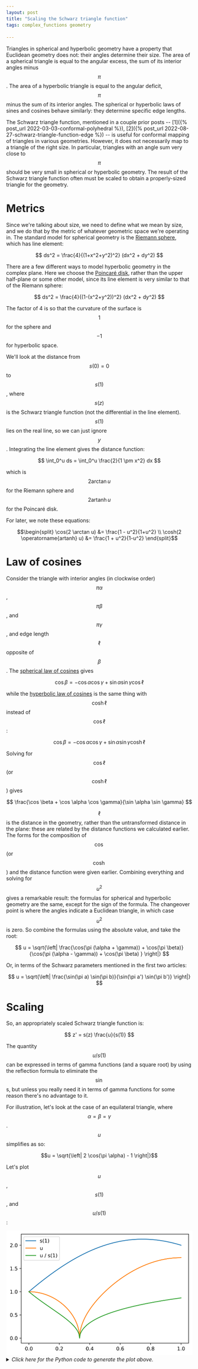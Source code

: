 ```yaml
---
layout: post
title: "Scaling the Schwarz triangle function"
tags: complex_functions geometry

---
```

Triangles in spherical and hyperbolic geometry have a property that Euclidean geometry does not: their angles determine their size. The area of a spherical triangle is equal to the angular excess, the sum of its interior angles minus $$\pi$$. The area of a hyperbolic triangle is equal to the angular deficit, $$\pi$$ minus the sum of its interior angles. The spherical or hyperbolic laws of sines and cosines behave similarly: they determine specific edge lengths.

The Schwarz triangle function, mentioned in a couple prior posts -- [1]({% post_url 2022-03-03-conformal-polyhedral %}), [2]({% post_url 2022-08-27-schwarz-triangle-function-edge %}) -- is useful for conformal mapping of triangles in various geometries. However, it does not necessarily map to a triangle of the right size. In particular, triangles with an angle sum very close to $$\pi$$ should be very small in spherical or hyperbolic geometry. The result of the Schwarz triangle function often must be scaled to obtain a properly-sized triangle for the geometry.

# Metrics
Since we're talking about size, we need to define what we mean by size, and we do that by the metric of whatever geometric space we're operating in. The standard model for spherical geometry is the [Riemann sphere](https://en.wikipedia.org/wiki/Riemann_sphere), which has line element:

$$ ds^2 = \frac{4}{(1+x^2+y^2)^2} (dx^2 + dy^2) $$

There are a few different ways to model hyperbolic geometry in the complex plane. Here we choose the [Poincaré disk](https://en.wikipedia.org/wiki/Poincar%C3%A9_disk_model), rather than the upper half-plane or some other model, since its line element is very similar to that of the Riemann sphere:

$$ ds^2 = \frac{4}{(1-(x^2+y^2))^2} (dx^2 + dy^2) $$

The factor of 4 is so that the curvature of the surface is $$1$$ for the sphere and $$-1$$ for hyperbolic space.

We'll look at the distance from $$s(0)=0$$ to $$s(1)$$, where $$s(z)$$ is the Schwarz triangle function (not the differential in the line element). $$s(1)$$ lies on the real line, so we can just ignore $$y$$. Integrating the line element gives the distance function:

$$ \int_0^u ds = \int_0^u \frac{2}{1 \pm x^2} dx $$

which is $$2 \arctan u $$ for the Riemann sphere and $$2 \operatorname{artanh} u $$ for the Poincaré disk.

For later, we note these equations:

$$\begin{split}
\cos(2 \arctan u) &= \frac{1 - u^2}{1+u^2} \\
\cosh(2 \operatorname{artanh} u) &= \frac{1 + u^2}{1-u^2}
\end{split}$$

# Law of cosines
Consider the triangle with interior angles (in clockwise order) $$\pi \alpha$$, $$\pi \beta$$, and $$\pi \gamma$$, and edge length $$\ell$$ opposite of $$\beta$$.
The [spherical law of cosines](https://en.wikipedia.org/wiki/Spherical_law_of_cosines) gives

$$
\cos \beta = - \cos \alpha \cos \gamma + \sin \alpha \sin \gamma \cos \ell
$$

while the [hyperbolic law of cosines](https://en.wikipedia.org/wiki/Hyperbolic_law_of_cosines) is the same thing with $$\cosh \ell$$ instead of $$\cos \ell$$:

$$
\cos \beta = - \cos \alpha \cos \gamma + \sin \alpha \sin \gamma \cosh \ell
$$

Solving for $$\cos \ell$$ (or $$\cosh \ell$$) gives 

$$
\frac{\cos \beta + \cos \alpha \cos \gamma}{\sin \alpha \sin \gamma}
$$

$$\ell$$ is the distance in the geometry, rather than the untransformed distance in the plane: these are related by the distance functions we calculated earlier. The forms for the composition of $$\cos$$ (or $$\cosh$$) and the distance function were given earlier. Combining everything and solving for $$u^2$$ gives a remarkable result: the formulas for spherical and hyperbolic geometry are the same, except for the sign of the formula. The changeover point is where the angles indicate a Euclidean triangle, in which case $$u^2$$ is zero. So combine the formulas using the absolute value, and take the root:

$$
u = \sqrt{\left| \frac{\cos(\pi (\alpha + \gamma)) + \cos(\pi \beta)}{\cos(\pi (\alpha - \gamma)) + \cos(\pi \beta) } \right|}
$$

Or, in terms of the Schwarz parameters mentioned in the first two articles:

$$
u = \sqrt{\left| \frac{\sin(\pi a) \sin(\pi b)}{\sin(\pi a') \sin(\pi b')} \right|}
$$

# Scaling 

So, an appropriately scaled Schwarz triangle function is:

$$
z' = s(z) \frac{u}{s(1)}
$$

The quantity $$u/s(1)$$ can be expressed in terms of gamma functions (and a square root) by using the reflection formula to eliminate the $$\sin$$s, but unless you really need it in terms of gamma functions for some reason there's no advantage to it.

For illustration, let's look at the case of an equilateral triangle, where $$\alpha = \beta = \gamma$$. $$u$$ simplifies as so:

$$u = \sqrt{\left| 2 \cos(\pi \alpha) - 1 \right|}$$

Let's plot $$u$$, $$s(1)$$, and $$u/s(1)$$:

<center><img src="/assets/images/Schwarz_triangle_function_scale.svg" alt="Graph of u, s(1), and u/s(1)" /></center>

<details>
  <summary><i>Click here for the Python code to generate the plot above.</i></summary>
<pre>
import numpy as np
from scipy.special import gamma
import matplotlib.pyplot as plt

alpha = np.linspace(0, 1, 241)
beta = alpha
gam = alpha
a = (1 - alpha - beta - gam)/2
b = (1 - alpha + beta - gam)/2
c = 1 - alpha
ap = (1 + alpha - beta - gam)/2  # a - c + 1
bp = (1 + alpha + beta - gam)/2  # b - c + 1
cp = 1 + alpha  # 2-c

s1 = gamma(1 - ap) * gamma(cp) * gamma(1 - bp)/(gamma(1 - a) * gamma(c) * gamma(1 - b))
s1[-1] = 2
u = np.sqrt(abs(np.sin(np.pi*a) * np.sin(np.pi*b) /
            (np.sin(np.pi*ap) * np.sin(np.pi*bp))))
u[-1] = np.sqrt(3)

fig, ax = plt.subplots()
ax.plot(alpha, s1, label='s(1)')
ax.plot(alpha, u, label='u')
ax.plot(alpha, u/s1, label='u / s(1)')
ax.legend()

fig.savefig('Schwarz_triangle_function_scale.svg', bbox_inches='tight')
</pre>
</details>

